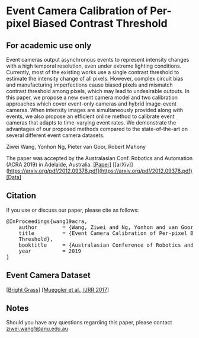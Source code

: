 # Event Camera Calibration of Per-pixel Biased Contrast Threshold
## For academic use only
Event cameras output asynchronous events to represent intensity changes with a high temporal resolution, even under extreme lighting conditions. Currently, most of the existing works use a single contrast threshold to estimate the intensity change of all pixels. However, complex circuit bias and manufacturing imperfections cause biased pixels and mismatch contrast threshold among pixels, which may lead to undesirable outputs. In this paper, we propose a new event camera model and two calibration approaches which cover event-only cameras and hybrid image-event cameras. When intensity images are simultaneously provided along with events, we also propose an efficient online method to calibrate event cameras that adapts to time-varying event rates. We demonstrate the advantages of our proposed methods compared to the state-of-the-art on several different event camera datasets.

Ziwei Wang, Yonhon Ng, Pieter van Goor, Robert Mahony

The paper was accepted by the Australasian Conf. Robotics and Automation (ACRA 2019) in Adelaide, Australia.
[[Paper]](https://ssl.linklings.net/conferences/acra/acra2019_proceedings/views/includes/files/pap135s1-file1.pdf)
[[arXiv]](https://arxiv.org/pdf/2012.09378.pdf](https://arxiv.org/pdf/2012.09378.pdf)
[[Data]](https://drive.google.com/open?id=1bLCdxPQaF22B4HsMnu9JWbNS6y2ORbEX)


## Citation
If you use or discuss our paper, please cite as follows:
<pre>
@InProceedings{wang19acra,
	author        = {Wang, Ziwei and Ng, Yonhon and van Goor, Pieter and Mahony, Robert},
	title         = {Event Camera Calibration of Per-pixel Biased Contrast
	Threshold},
	booktitle     = {Australasian Conference of Robotics and Automation (ACRA)},
	year          = 2019
}
</pre>

## Event Camera Dataset
[[Bright Grass]](https://drive.google.com/open?id=1bLCdxPQaF22B4HsMnu9JWbNS6y2ORbEX)
[[Mueggler et al., IJRR 2017]](https://rpg.ifi.uzh.ch/davis_data.html)

## Notes 
Should you have any questions regarding this paper, please contact ziwei.wang1@anu.edu.au
